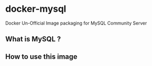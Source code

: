 # docker-mysql

Docker Un-Official Image packaging for MySQL Community Server

## What is MySQL ?

## How to use this image
